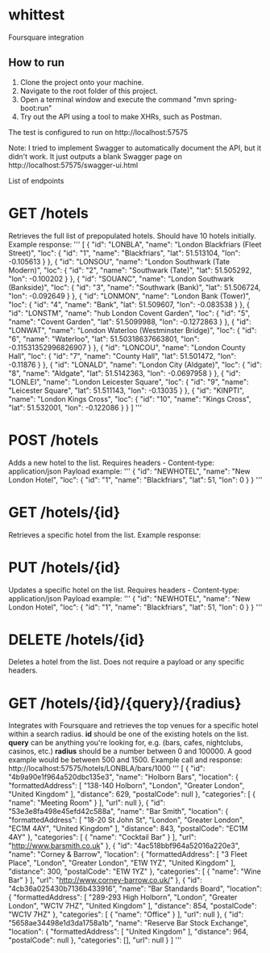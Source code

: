 # whittest
Foursquare integration

## How to run

1. Clone the project onto your machine.
2. Navigate to the root folder of this project.
3. Open a terminal window and execute the command "mvn spring-boot:run"
4. Try out the API using a tool to make XHRs, such as Postman.


The test is configured to run on http://localhost:57575


Note: I tried to implement Swagger to automatically document the API, but it didn't work. It just outputs a blank Swagger page on http://localhost:57575/swagger-ui.html



List of endpoints

# GET /hotels
Retrieves the full list of prepopulated hotels. Should have 10 hotels initially.
Example response:
'''
[
    {
        "id": "LONBLA",
        "name": "London Blackfriars (Fleet Street)",
        "loc": {
            "id": "1",
            "name": "Blackfriars",
            "lat": 51.513104,
            "lon": -0.105613
        }
    },
    {
        "id": "LONSOU",
        "name": "London Southwark (Tate Modern)",
        "loc": {
            "id": "2",
            "name": "Southwark (Tate)",
            "lat": 51.505292,
            "lon": -0.100202
        }
    },
    {
        "id": "SOUANC",
        "name": "London Southwark (Bankside)",
        "loc": {
            "id": "3",
            "name": "Southwark (Bank)",
            "lat": 51.506724,
            "lon": -0.092649
        }
    },
    {
        "id": "LONMON",
        "name": "London Bank (Tower)",
        "loc": {
            "id": "4",
            "name": "Bank",
            "lat": 51.509607,
            "lon": -0.083538
        }
    },
    {
        "id": "LONSTM",
        "name": "hub London Covent Garden",
        "loc": {
            "id": "5",
            "name": "Covent Garden",
            "lat": 51.5099988,
            "lon": -0.1272863
        }
    },
    {
        "id": "LONWAT",
        "name": "London Waterloo (Westminster Bridge)",
        "loc": {
            "id": "6",
            "name": "Waterloo",
            "lat": 51.50318637663801,
            "lon": -0.11531352996826907
        }
    },
    {
        "id": "LONCOU",
        "name": "London County Hall",
        "loc": {
            "id": "7",
            "name": "County Hall",
            "lat": 51.501472,
            "lon": -0.11876
        }
    },
    {
        "id": "LONALD",
        "name": "London City (Aldgate)",
        "loc": {
            "id": "8",
            "name": "Aldgate",
            "lat": 51.5142363,
            "lon": -0.0697958
        }
    },
    {
        "id": "LONLEI",
        "name": "London Leicester Square",
        "loc": {
            "id": "9",
            "name": "Leicester Square",
            "lat": 51.511143,
            "lon": -0.13035
        }
    },
    {
        "id": "KINPTI",
        "name": "London Kings Cross",
        "loc": {
            "id": "10",
            "name": "Kings Cross",
            "lat": 51.532001,
            "lon": -0.122086
        }
    }
]
'''

# POST /hotels
Adds a new hotel to the list.
Requires headers - Content-type: application/json
Payload example:
'''
{
    "id": "NEWHOTEL",
    "name": "New London Hotel",
    "loc": {
        "id": "1",
        "name": "Blackfriars",
        "lat": 51,
        "lon": 0
    }
}
'''

# GET /hotels/{id}
Retrieves a specific hotel from the list.
Example response:

# PUT /hotels/{id}
Updates a specific hotel on the list.
Requires headers - Content-type: application/json
Payload example:
'''
{
    "id": "NEWHOTEL",
    "name": "New London Hotel",
    "loc": {
        "id": "1",
        "name": "Blackfriars",
        "lat": 51,
        "lon": 0
    }
}
'''

# DELETE /hotels/{id}
Deletes a hotel from the list.
Does not require a payload or any specific headers.

# GET /hotels/{id}/{query}/{radius}
Integrates with Foursquare and retrieves the top venues for a specific hotel within a search radius.
**id** should be one of the existing hotels on the list.
**query** can be anything you're looking for, e.g. (bars, cafes, nightclubs, casinos, etc.)
**radius** should be a number between 0 and 100000. A good example would be between 500 and 1500.
Example call and response:
http://localhost:57575/hotels/LONBLA/bars/1000
'''
[
    {
        "id": "4b9a90e1f964a520dbc135e3",
        "name": "Holborn Bars",
        "location": {
            "formattedAddress": [
                "138-140 Holborn",
                "London",
                "Greater London",
                "United Kingdom"
            ],
            "distance": 629,
            "postalCode": null
        },
        "categories": [
            {
                "name": "Meeting Room"
            }
        ],
        "url": null
    },
    {
        "id": "53e3e8fa498e45efd42c588a",
        "name": "Bar Smith",
        "location": {
            "formattedAddress": [
                "18-20 St John St",
                "London",
                "Greater London",
                "EC1M 4AY",
                "United Kingdom"
            ],
            "distance": 843,
            "postalCode": "EC1M 4AY"
        },
        "categories": [
            {
                "name": "Cocktail Bar"
            }
        ],
        "url": "http://www.barsmith.co.uk"
    },
    {
        "id": "4ac518bbf964a52016a220e3",
        "name": "Corney & Barrow",
        "location": {
            "formattedAddress": [
                "3 Fleet Place",
                "London",
                "Greater London",
                "E1W 1YZ",
                "United Kingdom"
            ],
            "distance": 300,
            "postalCode": "E1W 1YZ"
        },
        "categories": [
            {
                "name": "Wine Bar"
            }
        ],
        "url": "http://www.corney-barrow.co.uk/"
    },
    {
        "id": "4cb36a025430b7136b433916",
        "name": "Bar Standards Board",
        "location": {
            "formattedAddress": [
                "289-293 High Holborn",
                "London",
                "Greater London",
                "WC1V 7HZ",
                "United Kingdom"
            ],
            "distance": 854,
            "postalCode": "WC1V 7HZ"
        },
        "categories": [
            {
                "name": "Office"
            }
        ],
        "url": null
    },
    {
        "id": "5658ae34498e1d3da1758a1b",
        "name": "Reserve Bar Stock Exchange",
        "location": {
            "formattedAddress": [
                "United Kingdom"
            ],
            "distance": 964,
            "postalCode": null
        },
        "categories": [],
        "url": null
    }
]
'''